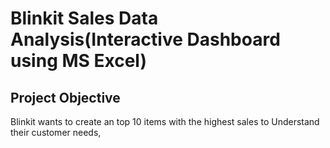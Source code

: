 # Blinkit Sales Data Analysis(Interactive Dashboard using MS Excel)
## Project Objective
Blinkit wants to create an top 10 items with the highest sales to Understand their customer needs,
